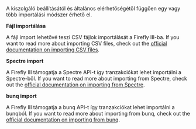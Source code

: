 A kiszolgáló beállításától és általános elérhetőségétől függően egy vagy több importálási módszer érhető el.

**Fájl importálása**

A fájl import lehetővé teszi CSV fájlok importálását a Firefly III-ba. If you want to read more about importing CSV files, check out the [official documentation on importing CSV files](https://docs.firefly-iii.org/importing-data/csv).

**Spectre import**

A Firefly III támogatja a Spectre API-t így tranzakciókat lehet importálni a Spectre-ből. If you want to read more about importing from Spectre, check out the [official documentation on importing from Spectre](https://docs.firefly-iii.org/importing-data/spectre).

**bunq import**

A Firefly III támogatja a bunq API-t így tranzakciókat lehet importálni a bunqból. If you want to read more about importing from bunq, check out the [official documentation on importing from bunq](https://docs.firefly-iii.org/importing-data/bunq).
